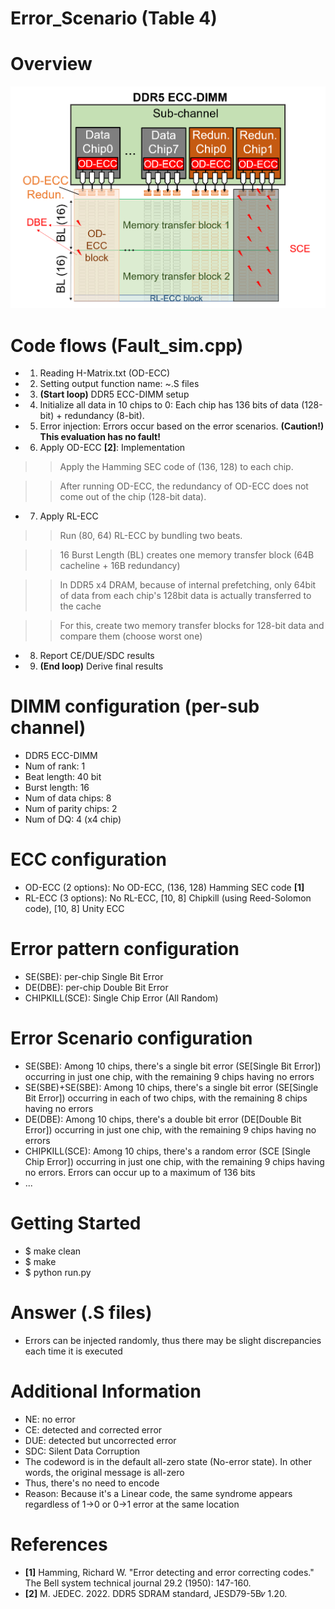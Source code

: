 # Error_Scenario (Table 4)

# Overview
![An Overview of the evaluation](https://github.com/scalable-arch/SC_23-Unity-ECC/blob/main/2_Error_Scenario/DDR5%20OD-ECC%20%26%20RL-ECC.png)

# Code flows (Fault_sim.cpp)
- 1. Reading H-Matrix.txt (OD-ECC)
- 2. Setting output function name: ~.S files
- 3. **(Start loop)** DDR5 ECC-DIMM setup
- 4. Initialize all data in 10 chips to 0: Each chip has 136 bits of data (128-bit) + redundancy (8-bit).
- 5. Error injection: Errors occur based on the error scenarios. **(Caution!) This evaluation has no fault!**
- 6. Apply OD-ECC **[2]**: Implementation
>> Apply the Hamming SEC code of (136, 128) to each chip.

>> After running OD-ECC, the redundancy of OD-ECC does not come out of the chip (128-bit data).
- 7. Apply RL-ECC
>> Run (80, 64) RL-ECC by bundling two beats.

>> 16 Burst Length (BL) creates one memory transfer block (64B cacheline + 16B redundancy)

>> In DDR5 x4 DRAM, because of internal prefetching, only 64bit of data from each chip's 128bit data is actually transferred to the cache

>> For this, create two memory transfer blocks for 128-bit data and compare them (choose worst one)
- 8. Report CE/DUE/SDC results
- 9. **(End loop)** Derive final results

# DIMM configuration (per-sub channel)
- DDR5 ECC-DIMM
- Num of rank: 1
- Beat length: 40 bit
- Burst length: 16
- Num of data chips: 8
- Num of parity chips: 2
- Num of DQ: 4 (x4 chip)

# ECC configuration
- OD-ECC (2 options): No OD-ECC, (136, 128) Hamming SEC code **[1]**
- RL-ECC (3 options): No RL-ECC, [10, 8] Chipkill (using Reed-Solomon code), [10, 8] Unity ECC

# Error pattern configuration
- SE(SBE): per-chip Single Bit Error
- DE(DBE): per-chip Double Bit Error
- CHIPKILL(SCE): Single Chip Error (All Random)

# Error Scenario configuration
- SE(SBE): Among 10 chips, there's a single bit error (SE[Single Bit Error]) occurring in just one chip, with the remaining 9 chips having no errors
- SE(SBE)+SE(SBE): Among 10 chips, there's a single bit error (SE[Single Bit Error]) occurring in each of two chips, with the remaining 8 chips having no errors
- DE(DBE): Among 10 chips, there's a double bit error (DE[Double Bit Error]) occurring in just one chip, with the remaining 9 chips having no errors
- CHIPKILL(SCE): Among 10 chips, there's a random error (SCE [Single Chip Error]) occurring in just one chip, with the remaining 9 chips having no errors. Errors can occur up to a maximum of 136 bits
- ...

# Getting Started
- $ make clean
- $ make
- $ python run.py

# Answer (.S files)
- Errors can be injected randomly, thus there may be slight discrepancies each time it is executed
  
# Additional Information
- NE: no error
- CE: detected and corrected error
- DUE: detected but uncorrected error
- SDC: Silent Data Corruption
- The codeword is in the default all-zero state (No-error state). In other words, the original message is all-zero
- Thus, there's no need to encode
- Reason: Because it's a Linear code, the same syndrome appears regardless of 1->0 or 0->1 error at the same location

# References
- **[1]** Hamming, Richard W. "Error detecting and error correcting codes." The Bell system technical journal 29.2 (1950): 147-160.
- **[2]** M. JEDEC. 2022. DDR5 SDRAM standard, JESD79-5B𝑣 1.20.

